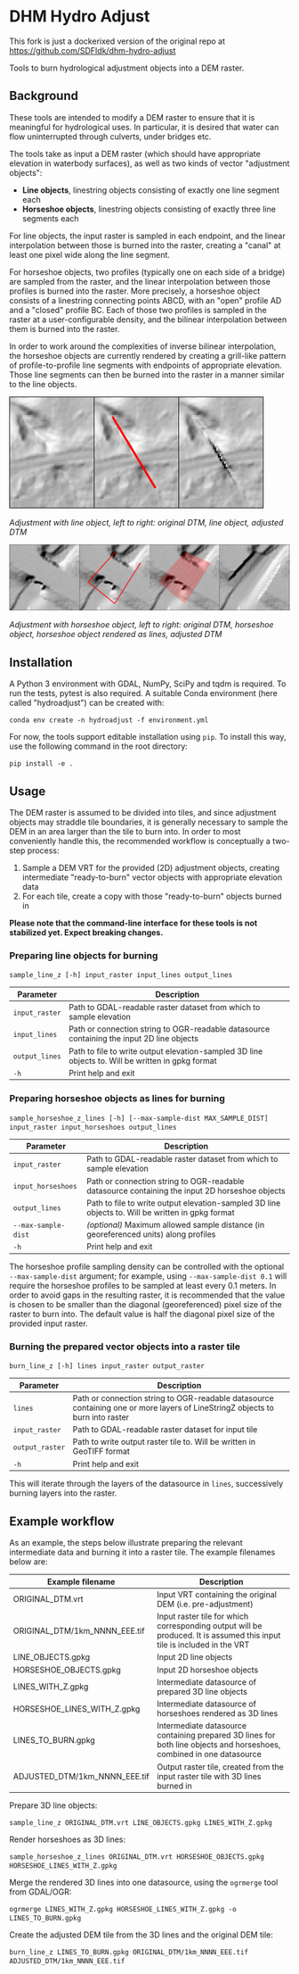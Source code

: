 # DHM Hydro Adjust

This fork is just a dockerixed version of the original repo at https://github.com/SDFIdk/dhm-hydro-adjust

Tools to burn hydrological adjustment objects into a DEM raster.

## Background

These tools are intended to modify a DEM raster to ensure that it is
meaningful for hydrological uses. In particular, it is desired that water can
flow uninterrupted through culverts, under bridges etc.

The tools take as input a DEM raster (which should have appropriate elevation
in waterbody surfaces), as well as two kinds of vector "adjustment objects":

- **Line objects**, linestring objects consisting of exactly one line segment
each
- **Horseshoe objects**, linestring objects consisting of exactly three line
segments each

For line objects, the input raster is sampled in each endpoint, and the linear
interpolation between those is burned into the raster, creating a "canal" at
least one pixel wide along the line segment.

For horseshoe objects, two profiles (typically one on each side of a bridge)
are sampled from the raster, and the linear interpolation between those
profiles is burned into the raster. More precisely, a horseshoe object
consists of a linestring connecting points ABCD, with an "open" profile AD and
a "closed" profile BC. Each of those two profiles is sampled in the raster at
a user-configurable density, and the bilinear interpolation between them is
burned into the raster.

In order to work around the complexities of inverse bilinear interpolation,
the horseshoe objects are currently rendered by creating a grill-like pattern
of profile-to-profile line segments with endpoints of appropriate elevation.
Those line segments can then be burned into the raster in a manner similar to
the line objects.

![Line object example](docs/images/line_example.png)

*Adjustment with line object, left to right: original DTM, line object, adjusted DTM*

![Horseshoe object example](docs/images/horseshoe_example.png)

*Adjustment with horseshoe object, left to right: original DTM, horseshoe object, horseshoe object rendered as lines, adjusted DTM*

## Installation

A Python 3 environment with GDAL, NumPy, SciPy and tqdm is required. To run
the tests, pytest is also required. A suitable Conda environment (here called
"hydroadjust") can be created with:

```
conda env create -n hydroadjust -f environment.yml
```

For now, the tools support editable installation using `pip`. To install this
way, use the following command in the root directory:

```
pip install -e .
```

## Usage

The DEM raster is assumed to be divided into tiles, and since adjustment
objects may straddle tile boundaries, it is generally necessary to sample the
DEM in an area larger than the tile to burn into. In order to most
conveniently handle this, the recommended workflow is conceptually a two-step
process:

1. Sample a DEM VRT for the provided (2D) adjustment objects, creating
intermediate "ready-to-burn" vector objects with appropriate elevation data
2. For each tile, create a copy with those "ready-to-burn" objects burned in

**Please note that the command-line interface for these tools is not
stabilized yet. Expect breaking changes.**

### Preparing line objects for burning

```
sample_line_z [-h] input_raster input_lines output_lines
```

| Parameter | Description |
| --------- | ----------- |
| `input_raster` | Path to GDAL-readable raster dataset from which to sample elevation |
| `input_lines` | Path or connection string to OGR-readable datasource containing the input 2D line objects |
| `output_lines` | Path to file to write output elevation-sampled 3D line objects to. Will be written in gpkg format |
| `-h` | Print help and exit |

### Preparing horseshoe objects as lines for burning

```
sample_horseshoe_z_lines [-h] [--max-sample-dist MAX_SAMPLE_DIST] input_raster input_horseshoes output_lines
```

| Parameter | Description |
| --------- | ----------- |
| `input_raster` | Path to GDAL-readable raster dataset from which to sample elevation |
| `input_horseshoes` |  Path or connection string to OGR-readable datasource containing the input 2D horseshoe objects |
| `output_lines` | Path to file to write output elevation-sampled 3D line objects to. Will be written in gpkg format |
| `--max-sample-dist` | *(optional)* Maximum allowed sample distance (in georeferenced units) along profiles |
| `-h` | Print help and exit |

The horseshoe profile sampling density can be controlled with the optional
`--max-sample-dist` argument; for example, using `--max-sample-dist 0.1` will
require the horseshoe profiles to be sampled at least every 0.1 meters. In
order to avoid gaps in the resulting raster, it is recommended that the value
is chosen to be smaller than the diagonal (georeferenced) pixel size of the
raster to burn into. The default value is half the diagonal pixel size of the
provided input raster.

### Burning the prepared vector objects into a raster tile

```
burn_line_z [-h] lines input_raster output_raster
```

| Parameter | Description |
| --------- | ----------- |
| `lines` | Path or connection string to OGR-readable datasource containing one or more layers of LineStringZ objects to burn into raster |
| `input_raster` | Path to GDAL-readable raster dataset for input tile |
| `output_raster` | Path to write output raster tile to. Will be written in GeoTIFF format |
| `-h` | Print help and exit |

This will iterate through the layers of the datasource in `lines`, successively burning layers into the raster.

## Example workflow

As an example, the steps below illustrate preparing the relevant intermediate data and burning it into a raster tile. The example filenames below are:

| Example filename | Description |
| ---------------- | ----------- |
| ORIGINAL_DTM.vrt | Input VRT containing the original DEM (i.e. pre-adjustment) |
| ORIGINAL_DTM/1km_NNNN_EEE.tif | Input raster tile for which corresponding output will be produced. It is assumed this input tile is included in the VRT |
| LINE_OBJECTS.gpkg | Input 2D line objects |
| HORSESHOE_OBJECTS.gpkg | Input 2D horseshoe objects |
| LINES_WITH_Z.gpkg | Intermediate datasource of prepared 3D line objects |
| HORSESHOE_LINES_WITH_Z.gpkg | Intermediate datasource of horseshoes rendered as 3D lines |
| LINES_TO_BURN.gpkg | Intermediate datasource containing prepared 3D lines for both line objects and horseshoes, combined in one datasource |
| ADJUSTED_DTM/1km_NNNN_EEE.tif | Output raster tile, created from the input raster tile with 3D lines burned in |

Prepare 3D line objects:

```
sample_line_z ORIGINAL_DTM.vrt LINE_OBJECTS.gpkg LINES_WITH_Z.gpkg
```

Render horseshoes as 3D lines:

```
sample_horseshoe_z_lines ORIGINAL_DTM.vrt HORSESHOE_OBJECTS.gpkg HORSESHOE_LINES_WITH_Z.gpkg
```

Merge the rendered 3D lines into one datasource, using the `ogrmerge` tool from GDAL/OGR:

```
ogrmerge LINES_WITH_Z.gpkg HORSESHOE_LINES_WITH_Z.gpkg -o LINES_TO_BURN.gpkg
```

Create the adjusted DEM tile from the 3D lines and the original DEM tile:

```
burn_line_z LINES_TO_BURN.gpkg ORIGINAL_DTM/1km_NNNN_EEE.tif ADJUSTED_DTM/1km_NNNN_EEE.tif
```

